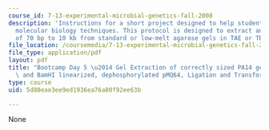 ```yaml
---
course_id: 7-13-experimental-microbial-genetics-fall-2008
description: 'Instructions for a short project designed to help students master basic
  molecular biology techniques. This protocol is designed to extract and purify DNA
  of 70 bp to 10 kb from standard or low-melt agarose gels in TAE or TBE buffer. '
file_location: /coursemedia/7-13-experimental-microbial-genetics-fall-2008/5d80eae3ee9ed1936ea76a80f92ee63b_MIT7_13f08_lab33.pdf
file_type: application/pdf
layout: pdf
title: "Bootcamp Day 5 \u2014 Gel Extraction of correctly sized PA14 genomic DNA fragments\
  \ and BamHI linearized, dephosphorylated pMQ64, Ligation and Transformation"
type: course
uid: 5d80eae3ee9ed1936ea76a80f92ee63b

---
```

None